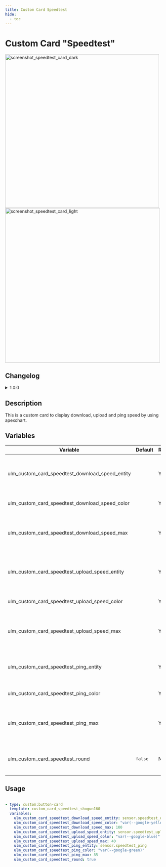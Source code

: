 ```yaml
---
title: Custom Card Speedtest
hide:
  - toc
---
```


<!-- markdownlint-disable MD046 -->

# Custom Card "Speedtest"

<img width="498" alt="screenshot_speedtest_card_dark" src="https://user-images.githubusercontent.com/63370033/223386087-be98bd84-a692-4364-9ef6-c6e56a51c7ec.png"> <img width="501" alt="screenshot_speedtest_card_light" src="https://user-images.githubusercontent.com/63370033/223386117-ea10ceee-c0a4-48b0-b3da-12768565c8f0.png">

## Changelog

<details>
<summary>1.0.0</summary>
Initial release
</details>

## Description

This is a custom card to display download, upload and ping speed by using apexchart.

## Variables

| Variable                                        | Default | Required | Notes                                                                    |
| ----------------------------------------------- | ------- | -------- | ------------------------------------------------------------------------ |
| ulm_custom_card_speedtest_download_speed_entity |         | Yes      | The entity to represent the download speed                               |
| ulm_custom_card_speedtest_download_speed_color  |         | Yes      | Color for download graph                                                 |
| ulm_custom_card_speedtest_download_speed_max    |         | Yes      | Maximal value for download speed to build the graph                      |
| ulm_custom_card_speedtest_upload_speed_entity   |         | Yes      | The entity to represent the upload speed.                                |
| ulm_custom_card_speedtest_upload_speed_color    |         | Yes      | Color for upload graph                                                   |
| ulm_custom_card_speedtest_upload_speed_max      |         | Yes      | Maximal value for upload speed to build the graph                        |
| ulm_custom_card_speedtest_ping_entity           |         | Yes      | The entity to represent the ping speed                                   |
| ulm_custom_card_speedtest_ping_color            |         | Yes      | Color for ping graph                                                     |
| ulm_custom_card_speedtest_ping_max              |         | Yes      | Maximal value for ping speed to build the graph                          |
| ulm_custom_card_speedtest_round                 | `false` | No       | Weather to use rounded values or not                                     |

## Usage

```yaml

- type: custom:button-card
  template: custom_card_speedtest_shogun160
  variables:
    ulm_custom_card_speedtest_download_speed_entity: sensor.speedtest_download
    ulm_custom_card_speedtest_download_speed_color: "var(--google-yellow)"
    ulm_custom_card_speedtest_download_speed_max: 100
    ulm_custom_card_speedtest_upload_speed_entity: sensor.speedtest_upload
    ulm_custom_card_speedtest_upload_speed_color: "var(--google-blue)"
    ulm_custom_card_speedtest_upload_speed_max: 40
    ulm_custom_card_speedtest_ping_entity: sensor.speedtest_ping
    ulm_custom_card_speedtest_ping_color: "var(--google-green)"
    ulm_custom_card_speedtest_ping_max: 85
    ulm_custom_card_speedtest_round: true

```
